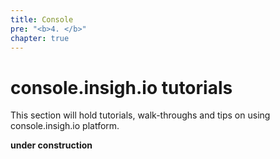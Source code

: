 ```yaml
---
title: Console
pre: "<b>4. </b>"
chapter: true
---
```


# console.insigh.io tutorials

This section will hold tutorials, walk-throughs and tips on using console.insigh.io platform.

**under construction**
